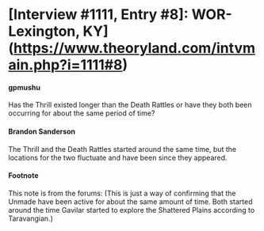 # [Interview #1111, Entry #8]: WOR-Lexington, KY](https://www.theoryland.com/intvmain.php?i=1111#8)

#### gpmushu

Has the Thrill existed longer than the Death Rattles or have they both been occurring for about the same period of time?

#### Brandon Sanderson

The Thrill and the Death Rattles started around the same time, but the locations for the two fluctuate and have been since they appeared.

#### Footnote

This note is from the forums: (This is just a way of confirming that the Unmade have been active for about the same amount of time. Both started around the time Gavilar started to explore the Shattered Plains according to Taravangian.)

